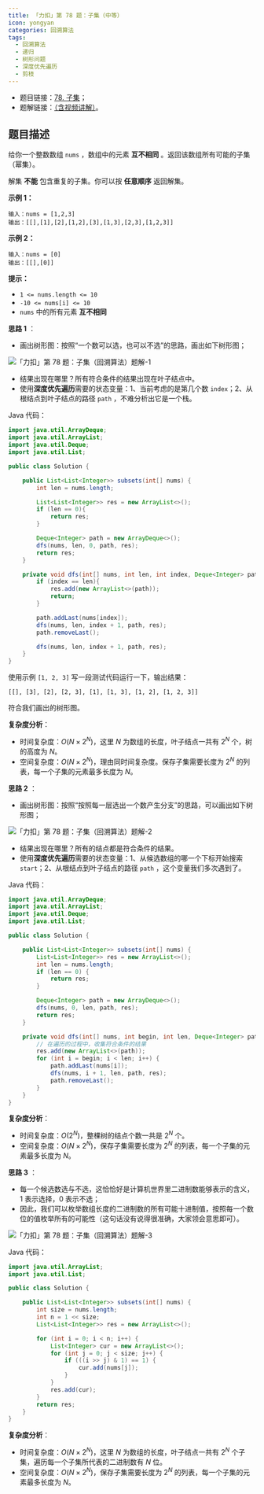 ```yaml
---
title: 「力扣」第 78 题：子集（中等）
icon: yongyan
categories: 回溯算法
tags:
  - 回溯算法
  - 递归
  - 树形问题
  - 深度优先遍历
  - 剪枝
---
```


+ 题目链接：[78. 子集](https://leetcode-cn.com/problems/subsets/)；
+ 题解链接：[（含视频讲解）](https://leetcode-cn.com/problems/subsets/solution/hui-su-python-dai-ma-by-liweiwei1419/)。

## 题目描述

给你一个整数数组 `nums` ，数组中的元素 **互不相同** 。返回该数组所有可能的子集（幂集）。

解集 **不能** 包含重复的子集。你可以按 **任意顺序** 返回解集。

**示例 1：**

```
输入：nums = [1,2,3]
输出：[[],[1],[2],[1,2],[3],[1,3],[2,3],[1,2,3]]
```

**示例 2：**

```
输入：nums = [0]
输出：[[],[0]]
```



 **提示：**

- `1 <= nums.length <= 10`
- `-10 <= nums[i] <= 10`
- `nums` 中的所有元素 **互不相同**



**思路 1** ：

+ 画出树形图：按照“一个数可以选，也可以不选”的思路，画出如下树形图；

![「力扣」第 78 题：子集（回溯算法）题解-1](https://img-blog.csdnimg.cn/20200219183543818.png?x-oss-process=image/watermark,type_ZmFuZ3poZW5naGVpdGk,shadow_10,text_aHR0cHM6Ly9ibG9nLmNzZG4ubmV0L2x3X3Bvd2Vy,size_16,color_FFFFFF,t_70)

+ 结果出现在哪里？所有符合条件的结果出现在叶子结点中。
+ 使用**深度优先遍历**需要的状态变量：1、当前考虑的是第几个数 `index`；2、从根结点到叶子结点的路径 `path` ，不难分析出它是一个栈。

Java 代码：

```java
import java.util.ArrayDeque;
import java.util.ArrayList;
import java.util.Deque;
import java.util.List;

public class Solution {

    public List<List<Integer>> subsets(int[] nums) {
        int len = nums.length;

        List<List<Integer>> res = new ArrayList<>();
        if (len == 0){
            return res;
        }

        Deque<Integer> path = new ArrayDeque<>();
        dfs(nums, len, 0, path, res);
        return res;
    }

    private void dfs(int[] nums, int len, int index, Deque<Integer> path, List<List<Integer>> res) {
        if (index == len){
            res.add(new ArrayList<>(path));
            return;
        }

        path.addLast(nums[index]);
        dfs(nums, len, index + 1, path, res);
        path.removeLast();

        dfs(nums, len, index + 1, path, res);
    }
}
```

使用示例 `[1, 2, 3]` 写一段测试代码运行一下，输出结果：

```
[[], [3], [2], [2, 3], [1], [1, 3], [1, 2], [1, 2, 3]]
```

符合我们画出的树形图。

**复杂度分析**：

+ 时间复杂度：$O(N \times 2^N)$，这里 $N$ 为数组的长度，叶子结点一共有 $2^N$ 个，树的高度为 $N$。
+ 空间复杂度：$O(N \times 2^N)$，理由同时间复杂度。保存子集需要长度为 $2^N$  的列表，每一个子集的元素最多长度为 $N$。 



**思路 2** ：

+ 画出树形图：按照“按照每一层选出一个数产生分支”的思路，可以画出如下树形图；

![「力扣」第 78 题：子集（回溯算法）题解-2](https://img-blog.csdnimg.cn/20200219183616697.png?x-oss-process=image/watermark,type_ZmFuZ3poZW5naGVpdGk,shadow_10,text_aHR0cHM6Ly9ibG9nLmNzZG4ubmV0L2x3X3Bvd2Vy,size_16,color_FFFFFF,t_70)

+ 结果出现在哪里？所有的结点都是符合条件的结果。
+ 使用**深度优先遍历**需要的状态变量：1、从候选数组的哪一个下标开始搜索 `start`；2、从根结点到叶子结点的路径 `path` ，这个变量我们多次遇到了。

Java 代码：

```java
import java.util.ArrayDeque;
import java.util.ArrayList;
import java.util.Deque;
import java.util.List;

public class Solution {

    public List<List<Integer>> subsets(int[] nums) {
        List<List<Integer>> res = new ArrayList<>();
        int len = nums.length;
        if (len == 0) {
            return res;
        }

        Deque<Integer> path = new ArrayDeque<>();
        dfs(nums, 0, len, path, res);
        return res;
    }

    private void dfs(int[] nums, int begin, int len, Deque<Integer> path, List<List<Integer>> res) {
        // 在遍历的过程中，收集符合条件的结果
        res.add(new ArrayList<>(path));
        for (int i = begin; i < len; i++) {
            path.addLast(nums[i]);
            dfs(nums, i + 1, len, path, res);
            path.removeLast();
        }
    }
}
```

**复杂度分析**：

+ 时间复杂度：$O(2^N)$，整棵树的结点个数一共是 $2^N$ 个。
+ 空间复杂度：$O(N \times 2^N)$，保存子集需要长度为 $2^N$  的列表，每一个子集的元素最多长度为 $N$。 

**思路 3** ：

+ 每一个候选数选与不选，这恰恰好是计算机世界里二进制数能够表示的含义，1 表示选择，0 表示不选；
+ 因此，我们可以枚举数组长度的二进制数的所有可能十进制值，按照每一个数位的值枚举所有的可能性（这句话没有说得很准确，大家领会意思即可）。

![「力扣」第 78 题：子集（回溯算法）题解-3](https://img-blog.csdnimg.cn/20200227131606317.png?x-oss-process=image/watermark,type_ZmFuZ3poZW5naGVpdGk,shadow_10,text_aHR0cHM6Ly9ibG9nLmNzZG4ubmV0L2x3X3Bvd2Vy,size_16,color_FFFFFF,t_70)

Java 代码：

```java
import java.util.ArrayList;
import java.util.List;

public class Solution {

    public List<List<Integer>> subsets(int[] nums) {
        int size = nums.length;
        int n = 1 << size;
        List<List<Integer>> res = new ArrayList<>();

        for (int i = 0; i < n; i++) {
            List<Integer> cur = new ArrayList<>();
            for (int j = 0; j < size; j++) {
                if (((i >> j) & 1) == 1) {
                    cur.add(nums[j]);
                }
            }
            res.add(cur);
        }
        return res;
    }
}
```

**复杂度分析**：

+ 时间复杂度：$O(N \times 2^N)$，这里 $N$ 为数组的长度，叶子结点一共有 $2^N$ 个子集，遍历每一个子集所代表的二进制数有 $N$ 位。
+ 空间复杂度：$O(N \times 2^N)$，保存子集需要长度为 $2^N$  的列表，每一个子集的元素最多长度为 $N$。 

